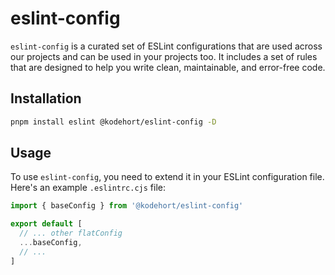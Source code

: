 # eslint-config

`eslint-config` is a curated set of ESLint configurations that are used across
our projects and can be used in your projects too. It includes a set of rules
that are designed to help you write clean, maintainable, and error-free code.

## Installation

```sh
pnpm install eslint @kodehort/eslint-config -D
```

## Usage

To use `eslint-config`, you need to extend it in your ESLint configuration file.
Here's an example `.eslintrc.cjs` file:

```javascript eslint.config.js
import { baseConfig } from '@kodehort/eslint-config'

export default [
  // ... other flatConfig
  ...baseConfig,
  // ...
]
```
